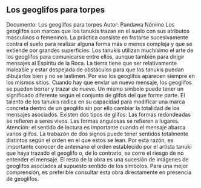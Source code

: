 ## Los geoglifos para torpes
Documento: Los geoglifos para torpes
Autor: Pandawa Nónimo
Los geoglifos son marcas que los tanukis trazan en el suelo con sus atributos masculinos o femeninos. La práctica consiste en frotarse sucesivamente contra el suelo para realizar alguna forma más o menos compleja y que se extiende por grandes superficies.
Los tanukis utilizan muchísimo el arte de los geoglifos para comunicarse entre ellos, aunque también para dirigir mensajes al Espíritu de la Roca. La tierra tiene que ser relativamente maleable y estar despejada de obstáculos para que los tanukis puedan dibujarlos bien y no se lastimen. Por eso los geoglifos aparecen siempre en los mismos sitios. Cuando hay que enviar un nuevo mensaje, los geoglifos se pueden borrar y trazar de nuevo.
Un mismo símbolo puede tener un significado diferente según el conjunto de glifos del que forme parte. El talento de los tanukis radica en su capacidad para modificar una marca concreta dentro de un geoglifo sin por ello cambiar la totalidad de los mensajes asociados.
Existen dos tipos de glifos:
Las formas redondeadas se refieren a seres vivos.
Las formas angulosas se refieren a lugares.
Atención: el sentido de lectura es importante cuando el mensaje abarca varios glifos. La trabazón de dos signos puede tener sentidos totalmente distintos según el orden en el que estos se lean. Por esta razón, es importante conocer de antemano el orden establecido por el artista tanuki que haya trazado el geoglifo o, de lo contrario, se corre el riesgo de no entender el mensaje. 
El resto de la obra es una sucesión de imágenes de geoglifos asociados al supuesto sentido de los símbolos. Para una mejor comprensión, es preferible consultar esta obra directamente en presencia de geoglifos.
